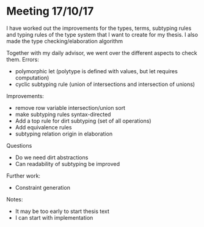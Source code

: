 # Meeting 17/10/17

I have worked out the improvements for the types, terms, subtyping rules and typing rules of the type system that I want to create for my thesis. I also made the type checking/elaboration algorithm

Together with my daily advisor, we went over the different aspects to check them.
Errors:
* polymorphic let (polytype is defined with values, but let requires computation)
* cyclic subtyping rule (union of intersections and intersection of unions)

Improvements:
* remove row variable intersection/union sort
* make subtyping rules syntax-directed
* Add a top rule for dirt subtyping (set of all operations)
* Add equivalence rules
* subtyping relation origin in elaboration

Questions
* Do we need dirt abstractions
* Can readability of subtyping be improved

Further work:
* Constraint generation

Notes:
* It may be too early to start thesis text
* I can start with implementation

